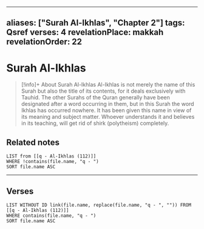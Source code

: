 
---
aliases: ["Surah Al-Ikhlas", "Chapter 2"]
tags: Qsref
verses: 4
revelationPlace: makkah
revelationOrder: 22
---

# Surah Al-Ikhlas

> [!info]+ About Surah Al-Ikhlas
> Al-Ikhlas is not merely the name of this Surah but also the title of its contents, for it deals exclusively with Tauhid. The other Surahs of the Quran generally have been designated after a word occurring in them, but in this Surah the word Ikhlas has occurred nowhere. It has been given this name in view of its meaning and subject matter. Whoever understands it and believes in its teaching, will get rid of shirk (polytheism) completely.

## Related notes
```dataview
LIST from [[q - Al-Ikhlas (112)]]
WHERE !contains(file.name, "q - ")
SORT file.name ASC
```

---

## Verses
```dataview
LIST WITHOUT ID link(file.name, replace(file.name, "q - ", "")) FROM [[q - Al-Ikhlas (112)]]
WHERE contains(file.name, "q - ")
SORT file.name ASC
```

